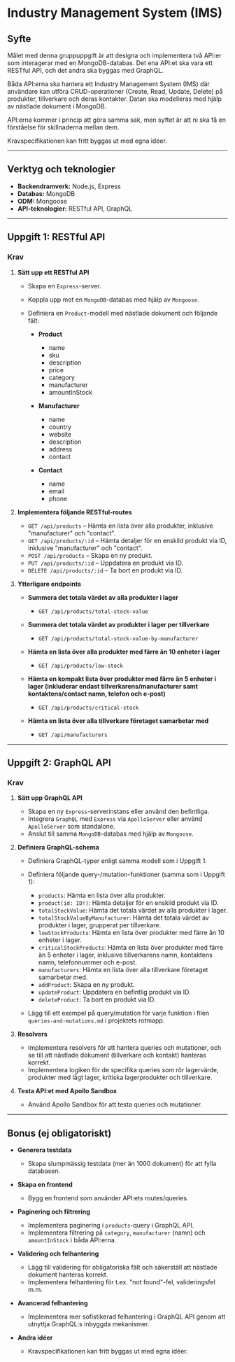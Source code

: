 # **Industry Management System (IMS)**

## **Syfte**

Målet med denna gruppuppgift är att designa och implementera två API\:er som interagerar med en MongoDB-databas. Det ena API\:et ska vara ett RESTful API, och det andra ska byggas med GraphQL.

Båda API\:erna ska hantera ett Industry Management System (IMS) där användare kan utföra CRUD-operationer (Create, Read, Update, Delete) på produkter, tillverkare och deras kontakter. Datan ska modelleras med hjälp av nästlade dokument i MongoDB.

API\:erna kommer i princip att göra samma sak, men syftet är att ni ska få en förståelse för skillnaderna mellan dem.

Kravspecifikationen kan fritt byggas ut med egna idéer.

---

## **Verktyg och teknologier**

* **Backendramverk:** Node.js, Express
* **Databas:** MongoDB
* **ODM:** Mongoose
* **API-teknologier:** RESTful API, GraphQL

---

## **Uppgift 1: RESTful API**

### **Krav**

1. **Sätt upp ett RESTful API**

   * Skapa en `Express`-server.
   * Koppla upp mot en `MongoDB`-databas med hjälp av `Mongoose`.
   * Definiera en `Product`-modell med nästlade dokument och följande fält:

     * **Product**

       * name
       * sku
       * description
       * price
       * category
       * manufacturer
       * amountInStock
     * **Manufacturer**

       * name
       * country
       * website
       * description
       * address
       * contact
     * **Contact**

       * name
       * email
       * phone

2. **Implementera följande RESTful-routes**

   * `GET /api/products` – Hämta en lista över alla produkter, inklusive "manufacturer" och "contact".
   * `GET /api/products/:id` – Hämta detaljer för en enskild produkt via ID, inklusive "manufacturer" och "contact".
   * `POST /api/products` – Skapa en ny produkt.
   * `PUT /api/products/:id` – Uppdatera en produkt via ID.
   * `DELETE /api/products/:id` – Ta bort en produkt via ID.

3. **Ytterligare endpoints**

   * **Summera det totala värdet av alla produkter i lager**

     * `GET /api/products/total-stock-value`

   * **Summera det totala värdet av produkter i lager per tillverkare**

     * `GET /api/products/total-stock-value-by-manufacturer`

   * **Hämta en lista över alla produkter med färre än 10 enheter i lager**

     * `GET /api/products/low-stock`

   * **Hämta en kompakt lista över produkter med färre än 5 enheter i lager (inkluderar endast tillverkarens/manufacturer samt kontaktens/contact namn, telefon och e-post)**

     * `GET /api/products/critical-stock`

   * **Hämta en lista över alla tillverkare företaget samarbetar med**

     * `GET /api/manufacturers`

---

## **Uppgift 2: GraphQL API**

### **Krav**

1. **Sätt upp GraphQL API**

   * Skapa en ny `Express`-serverinstans eller använd den befintliga.
   * Integrera `GraphQL` med `Express` via `ApolloServer` eller använd `ApolloServer` som standalone.
   * Anslut till samma `MongoDB`-databas med hjälp av `Mongoose`.

2. **Definiera GraphQL-schema**

   * Definiera GraphQL-typer enligt samma modell som i Uppgift 1.
   * Definiera följande query-/mutation-funktioner (samma som i Uppgift 1):

     * `products`: Hämta en lista över alla produkter.
     * `product(id: ID!)`: Hämta detaljer för en enskild produkt via ID.
     * `totalStockValue`: Hämta det totala värdet av alla produkter i lager.
     * `totalStockValueByManufacturer`: Hämta det totala värdet av produkter i lager, grupperat per tillverkare.
     * `lowStockProducts`: Hämta en lista över produkter med färre än 10 enheter i lager.
     * `criticalStockProducts`: Hämta en lista över produkter med färre än 5 enheter i lager, inklusive tillverkarens namn, kontaktens namn, telefonnummer och e-post.
     * `manufacturers`: Hämta en lista över alla tillverkare företaget samarbetar med.
     * `addProduct`: Skapa en ny produkt.
     * `updateProduct`: Uppdatera en befintlig produkt via ID.
     * `deleteProduct`: Ta bort en produkt via ID.
   * Lägg till ett exempel på query/mutation för varje funktion i filen `queries-and-mutations.md` i projektets rotmapp.

3. **Resolvers**

   * Implementera resolvers för att hantera queries och mutationer, och se till att nästlade dokument (tillverkare och kontakt) hanteras korrekt.
   * Implementera logiken för de specifika queries som rör lagervärde, produkter med lågt lager, kritiska lagerprodukter och tillverkare.

4. **Testa API\:et med Apollo Sandbox**

   * Använd Apollo Sandbox för att testa queries och mutationer.

---

## **Bonus (ej obligatoriskt)**

* **Generera testdata**

  * Skapa slumpmässig testdata (mer än 1000 dokument) för att fylla databasen.

* **Skapa en frontend**

  * Bygg en frontend som använder API\:ets routes/queries.

* **Paginering och filtrering**

  * Implementera paginering i `products`-query i GraphQL API.
  * Implementera filtrering på `category`, `manufacturer` (namn) och `amountInStock` i båda API\:erna.

* **Validering och felhantering**

  * Lägg till validering för obligatoriska fält och säkerställ att nästlade dokument hanteras korrekt.
  * Implementera felhantering för t.ex. "not found"-fel, valideringsfel m.m.

* **Avancerad felhantering**

  * Implementera mer sofistikerad felhantering i GraphQL API genom att utnyttja GraphQL\:s inbyggda mekanismer.

* **Andra idéer**

  * Kravspecifikationen kan fritt byggas ut med egna idéer.

